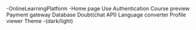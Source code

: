 -OnlineLearningPlatform
-Home page Use Authentication Course preview Payment gateway Database Doubt(chat API) Language converter Profile viewer Theme -(dark/light)

